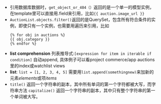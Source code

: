 - 引用数据库数据时，`get_object_or_404（）`返回的是一个单一的模型实例， 在template里可以直接用.field来引用，比如`{{ auction.image_url }}`
- `AuctionList.objects.filter()`返回的是QuerySet，包含所有符合条件的实例，即使只有一个实例，也需要用遍历来引用，比如
    ```
    {% for obj in auctions %}
    {{ obj.category }}
    {% endfor %}
    ```
- **list comprehension** 列表推导式:`[expression for item in iterable if condition]` 自动append, 具体例子可以看project commerce/app auctions里的index或watchlist views
- **list**: `list = [1, 2, 3, 4, 5]` 需要用`list.append(somethingnew)`来加新的元素*elements*或项*items*
- `title()` 返回一个字符串的副本，其中所有单词的第一个字符都被大写，而字符串方法 `capitalize()` 返回一个字符串的副本，其中只有整个字符串的第一个单词被大写。
